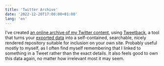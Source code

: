 ```yaml
---
title: 'Twitter Archive'
date: '2022-12-20T17:00:00+01:00'
lang: 'en'
---
```


I’ve created <a href="/twitter">an online archive of my Twitter content</a>, using
[Tweetback](https://github.com/tweetback/tweetback), a tool that turns
your [exported data](https://help.twitter.com/en/managing-your-account/how-to-download-your-twitter-archive)
into a self-contained, searchable, nicely rendered repository suitable
for inclusion on your own site. Probably useful mostly to myself, as I
often find myself remembering that I linked to something in a Tweet
rather than the exact details. It also feels good to own this data
again, no matter how irrelevant most it may seem.
